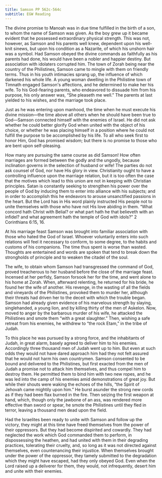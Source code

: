 ```yaml
---
title: Samson PP 562c-564c
subtitle: EGW Reading
---
```


The divine promise to Manoah was in due time fulfilled in the birth of a son, to whom the name of Samson was given. As the boy grew up it became evident that he possessed extraordinary physical strength. This was not, however, as Samson and his parents well knew, dependent upon his well-knit sinews, but upon his condition as a Nazarite, of which his unshorn hair was a symbol. Had Samson obeyed the divine commands as faithfully as his parents had done, his would have been a nobler and happier destiny. But association with idolaters corrupted him. The town of Zorah being near the country of the Philistines, Samson came to mingle with them on friendly terms. Thus in his youth intimacies sprang up, the influence of which darkened his whole life. A young woman dwelling in the Philistine town of Timnath engaged Samson's affections, and he determined to make her his wife. To his God-fearing parents, who endeavored to dissuade him from his purpose, his only answer was, “She pleaseth me well.” The parents at last yielded to his wishes, and the marriage took place.

Just as he was entering upon manhood, the time when he must execute his divine mission—the time above all others when he should have been true to God—Samson connected himself with the enemies of Israel. He did not ask whether he could better glorify God when united with the object of his choice, or whether he was placing himself in a position where he could not fulfill the purpose to be accomplished by his life. To all who seek first to honor Him, God has promised wisdom; but there is no promise to those who are bent upon self-pleasing.

How many are pursuing the same course as did Samson! How often marriages are formed between the godly and the ungodly, because inclination governs in the selection of husband or wife! The parties do not ask counsel of God, nor have His glory in view. Christianity ought to have a controlling influence upon the marriage relation, but it is too often the case that the motives which lead to this union are not in keeping with Christian principles. Satan is constantly seeking to strengthen his power over the people of God by inducing them to enter into alliance with his subjects; and in order to accomplish this he endeavors to arouse unsanctified passions in the heart. But the Lord has in His word plainly instructed His people not to unite themselves with those who have not His love abiding in them. “What concord hath Christ with Belial? or what part hath he that believeth with an infidel? and what agreement hath the temple of God with idols?” 2 Corinthians 6:15, 16.

At his marriage feast Samson was brought into familiar association with those who hated the God of Israel. Whoever voluntarily enters into such relations will feel it necessary to conform, to some degree, to the habits and customs of his companions. The time thus spent is worse than wasted. Thoughts are entertained and words are spoken that tend to break down the strongholds of principle and to weaken the citadel of the soul.

The wife, to obtain whom Samson had transgressed the command of God, proved treacherous to her husband before the close of the marriage feast. Incensed at her perfidy, Samson forsook her for the time, and went alone to his home at Zorah. When, afterward relenting, he returned for his bride, he found her the wife of another. His revenge, in the wasting of all the fields and vineyards of the Philistines, provoked them to murder her, although their threats had driven her to the deceit with which the trouble began. Samson had already given evidence of his marvelous strength by slaying, singlehanded, a young lion, and by killing thirty of the men of Askelon. Now, moved to anger by the barbarous murder of his wife, he attacked the Philistines and smote them “with a great slaughter.” Then, wishing a safe retreat from his enemies, he withdrew to “the rock Etam,” in the tribe of Judah.

To this place he was pursued by a strong force, and the inhabitants of Judah, in great alarm, basely agreed to deliver him to his enemies. Accordingly three thousand men of Judah went up to him. But even at such odds they would not have dared approach him had they not felt assured that he would not harm his own countrymen. Samson consented to be bound and delivered to the Philistines, but first exacted from the men of Judah a promise not to attack him themselves, and thus compel him to destroy them. He permitted them to bind him with two new ropes, and he was led into the camp of his enemies amid demonstrations of great joy. But while their shouts were waking the echoes of the hills, “the Spirit of Jehovah came mightily upon him.” He burst asunder the strong new cords as if they had been flax burned in the fire. Then seizing the first weapon at hand, which, though only the jawbone of an ass, was rendered more effective than sword or spear, he smote the Philistines until they fled in terror, leaving a thousand men dead upon the field.

Had the Israelites been ready to unite with Samson and follow up the victory, they might at this time have freed themselves from the power of their oppressors. But they had become dispirited and cowardly. They had neglected the work which God commanded them to perform, in dispossessing the heathen, and had united with them in their degrading practices, tolerating their cruelty, and, so long as it was not directed against themselves, even countenancing their injustice. When themselves brought under the power of the oppressor, they tamely submitted to the degradation which they might have escaped, had they only obeyed God. Even when the Lord raised up a deliverer for them, they would, not infrequently, desert him and unite with their enemies.